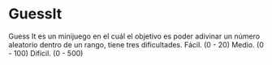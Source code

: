 # GuessIt
Guess It es un minijuego en el cuál el objetivo es poder adivinar un número aleatorio dentro de un rango, tiene tres dificultades.
Fácil. (0 - 20)
Medio. (0 - 100)
Dificil. (0 - 500)
